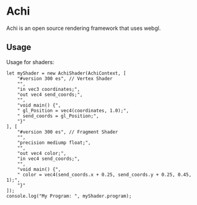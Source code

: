 # Achi
Achi is an open source rendering framework that uses webgl.
## Usage
Usage for shaders:
```
let myShader = new AchiShader(AchiContext, [
    "#version 300 es", // Vertex Shader
    "",
    "in vec3 coordinates;",
    "out vec4 send_coords;",
    "",
    "void main() {",
    " gl_Position = vec4(coordinates, 1.0);",
    " send_coords = gl_Position;",
    "}"
], [
    "#version 300 es", // Fragment Shader
    "",
    "precision mediump float;",
    "",
    "out vec4 color;",
    "in vec4 send_coords;",
    "",
    "void main() {",
    " color = vec4(send_coords.x + 0.25, send_coords.y + 0.25, 0.45, 1);",
    "}"
]);
console.log("My Program: ", myShader.program);
```